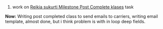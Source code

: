 1. work on [Reikia sukurti Milestone Post Complete klases](https://bcline.lightning.force.com/lightning/r/a0NSZ00000AgU3y2AF/view) task




**Now:**
Writing post completed class to send emails to carriers, writing email template, almost done, but i think problem is with in loop deep fields.

